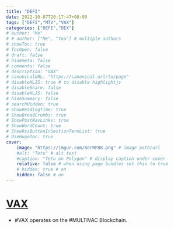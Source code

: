 ```yaml
---
title: "DEFI"
date: 2022-10-07T20:17:47+08:00
tags: ["DEFI","MTV","VAX"]
categories: ["DEFI","DEX"]
# author: "Me"
# # author: ["Me", "You"] # multiple authors
# showToc: true
# TocOpen: false
# draft: false
# hidemeta: false
# comments: false
# description: "VAX"
# canonicalURL: "https://canonical.url/to/page"
# disableHLJS: true # to disable highlightjs
# disableShare: false
# disableHLJS: false
# hideSummary: false
# searchHidden: true
# ShowReadingTime: true
# ShowBreadCrumbs: true
# ShowPostNavLinks: true
# ShowWordCount: true
# ShowRssButtonInSectionTermList: true
# UseHugoToc: true
cover:
    image: "https://imgur.com/8orRF88.png" # image path/url
    #alt: "Tetu" # alt text
    #caption: "Tetu on Polygon" # display caption under cover
    relative: false # when using page bundles set this to true
    # hidden: true # on
    hidden: false # on
---
```

# [VAX](https://vax.mtv.guru/#/swap)
 - #VAX operates on the #MULTIVAC Blockchain.
